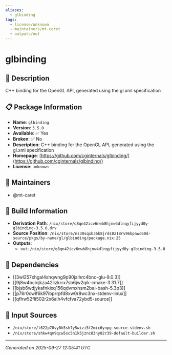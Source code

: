 ```yaml
---
aliases:
  - glbinding
tags:
  - license/unknown
  - maintainers/mt-caret
  - outputs/out
---
```


# glbinding

## 📝 Description

C++ binding for the OpenGL API, generated using the gl.xml specification

## 📋 Package Information

- **Name**: `glbinding`
- **Version**: `3.5.0`
- **Available**: ✅ Yes
- **Broken**: ✅ No
- **Description**: C++ binding for the OpenGL API, generated using the gl.xml specification
- **Homepage**: [https://github.com/cginternals/glbinding/](https://github.com/cginternals/glbinding/)
- **License**: `unknown`
## 👥 Maintainers

- @mt-caret


## 🔧 Build Information

- **Derivation Path**: `/nix/store/q8qn42icv6nwb8hjnw4dlnqyfijyyd0y-glbinding-3.5.0.drv`
- **Source Position**: `/nix/store/ns30sqxb36k8jrds8z18rv96bpnwc60d-source/pkgs/by-name/gl/glbinding/package.nix:25`
- **Outputs**:
  - `out`:  `/nix/store/q8qn42icv6nwb8hjnw4dlnqyfijyyd0y-glbinding-3.5.0`

## 🔗 Dependencies

- [[3wl257xhgal4shqwng9p90jalhrc4bnc-glu-9.0.3]]
- [[9j8w4bcicjkza42lizkrrx7sb6jw2qik-cmake-3.31.7]]
- [[bjsb6wdjykafnkixq156qdvmxhsm2bai-bash-5.3p3]]
- [[p76r0cwlf6k97ibprrpfd8xw0r8wc3nx-stdenv-linux]]
- [[qfhw52fli502r2x6alh4vfcfva72ybd5-source]]

## 📁 Input Sources

- `/nix/store/l622p70vy8k5sh7y5wizi5f2mic6ynpg-source-stdenv.sh`
- `/nix/store/shkw4qm9qcw5sc5n1k5jznc83ny02r39-default-builder.sh`

---
*Generated on 2025-09-27 12:05:41 UTC*
